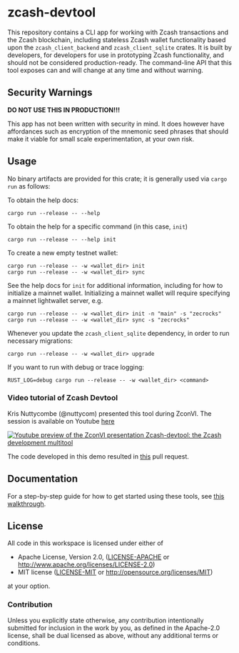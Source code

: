 # zcash-devtool

This repository contains a CLI app for working with Zcash transactions and the
Zcash blockchain, including stateless Zcash wallet functionality based upon the
`zcash_client_backend` and `zcash_client_sqlite` crates. It is built by
developers, for developers for use in prototyping Zcash functionality, and
should not be considered production-ready. The command-line API that this tool
exposes can and will change at any time and without warning.

## Security Warnings

**DO NOT USE THIS IN PRODUCTION!!!**

This app has not been written with security in mind. It does however have affordances
such as encryption of the mnemonic seed phrases that should make it viable for small
scale experimentation, at your own risk.

## Usage

No binary artifacts are provided for this crate; it is generally used via
`cargo run` as follows:

To obtain the help docs:
```
cargo run --release -- --help
```
To obtain the help for a specific command (in this case, `init`)
```
cargo run --release -- --help init
```

To create a new empty testnet wallet:
```
cargo run --release -- -w <wallet_dir> init
cargo run --release -- -w <wallet_dir> sync
```

See the help docs for `init` for additional information, including for how to
initialize a mainnet wallet. Initializing a mainnet wallet will require
specifying a mainnet lightwallet server, e.g.
```
cargo run --release -- -w <wallet_dir> init -n "main" -s "zecrocks"
cargo run --release -- -w <wallet_dir> sync -s "zecrocks"
```

Whenever you update the `zcash_client_sqlite` dependency, in order to run
necessary migrations:
```
cargo run --release -- -w <wallet_dir> upgrade
```

If you want to run with debug or trace logging:
```
RUST_LOG=debug cargo run --release -- -w <wallet_dir> <command>
```
### Video tutorial of Zcash Devtool
Kris Nuttycombe (@nuttycom) presented this tool during ZconVI. The session is available
on Youtube [here](https://www.youtube.com/watch?v=5gvQF5oFT8E)

[![Youtube preview of the ZconVI presentation Zcash-devtool: the Zcash development multitool](https://img.youtube.com/vi/5gvQF5oFT8E/0.jpg)](https://www.youtube.com/watch?v=5gvQF5oFT8E)

The code developed in this demo resulted in [this](https://github.com/zcash/zcash-devtool/pull/86) pull request.

## Documentation

For a step-by-step guide for how to get started using these tools, see [this
walkthrough](doc/walkthrough.md).

## License

All code in this workspace is licensed under either of

 * Apache License, Version 2.0, ([LICENSE-APACHE](LICENSE-APACHE) or http://www.apache.org/licenses/LICENSE-2.0)
 * MIT license ([LICENSE-MIT](LICENSE-MIT) or http://opensource.org/licenses/MIT)

at your option.

### Contribution

Unless you explicitly state otherwise, any contribution intentionally
submitted for inclusion in the work by you, as defined in the Apache-2.0
license, shall be dual licensed as above, without any additional terms or
conditions.
